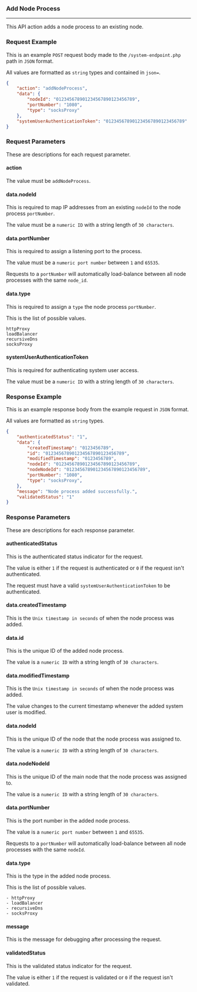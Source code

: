 <br>

### Add Node Process
---

This API action adds a node process to an existing node.

### Request Example

This is an example `POST` request body made to the `/system-endpoint.php` path in `JSON` format.

All values are formatted as `string` types and contained in `json=`.

```json
{
    "action": "addNodeProcess",
    "data": {
        "nodeId": "012345678901234567890123456789",
        "portNumber": "1080",
        "type": "socksProxy"
    },
    "systemUserAuthenticationToken": "012345678901234567890123456789"
}
```

### Request Parameters

These are descriptions for each request parameter.

#### action

The value must be `addNodeProcess`.

#### data.nodeId

This is required to map IP addresses from an existing `nodeId` to the node process `portNumber`.

The value must be a `numeric ID` with a string length of `30 characters`.

#### data.portNumber

This is required to assign a listening port to the process.

The value must be a `numeric port number` between `1` and `65535`.

Requests to a `portNumber` will automatically load-balance between all node processes with the same `node_id`.

#### data.type

This is required to assign a `type` the node process `portNumber`.

This is the list of possible values.

```
httpProxy
loadBalancer
recursiveDns
socksProxy
```

#### systemUserAuthenticationToken

This is required for authenticating system user access.

The value must be a `numeric ID` with a string length of `30 characters`.

### Response Example

This is an example response body from the example request in `JSON` format.

All values are formatted as `string` types.

```json
{
    "authenticatedStatus": "1",
    "data": {
        "createdTimestamp": "0123456789",
        "id": "012345678901234567890123456789",
        "modifiedTimestamp": "0123456789",
        "nodeId": "012345678901234567890123456789",
        "nodeNodeId": "012345678901234567890123456789",
        "portNumber": "1080",
        "type": "socksProxy",
    },
    "message": "Node process added successfully.",
    "validatedStatus": "1"
}
```

### Response Parameters

These are descriptions for each response parameter.

#### authenticatedStatus

This is the authenticated status indicator for the request.

The value is either `1` if the request is authenticated or `0` if the request isn't authenticated.

The request must have a valid `systemUserAuthenticationToken` to be authenticated.

#### data.createdTimestamp

This is the `Unix timestamp in seconds` of when the node process was added.

#### data.id

This is the unique ID of the added node process.

The value is a `numeric ID` with a string length of `30 characters`.

#### data.modifiedTimestamp

This is the `Unix timestamp in seconds` of when the node process was added.

The value changes to the current timestamp whenever the added system user is modified.

#### data.nodeId

This is the unique ID of the node that the node process was assigned to.

The value is a `numeric ID` with a string length of `30 characters`.

#### data.nodeNodeId

This is the unique ID of the main node that the node process was assigned to.

The value is a `numeric ID` with a string length of `30 characters`.

#### data.portNumber

This is the port number in the added node process.

The value is a `numeric port number` between `1` and `65535`.

Requests to a `portNumber` will automatically load-balance between all node processes with the same `nodeId`.

#### data.type

This is the type in the added node process.

This is the list of possible values.

```
- httpProxy
- loadBalancer
- recursiveDns
- socksProxy
```

#### message

This is the message for debugging after processing the request.

#### validatedStatus

This is the validated status indicator for the request.

The value is either `1` if the request is validated or `0` if the request isn't validated.
